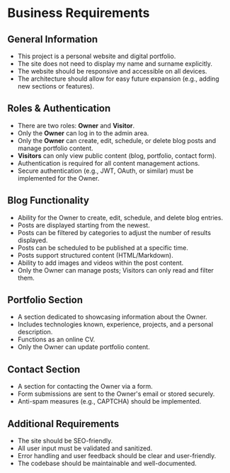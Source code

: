 # Business Requirements

## General Information

- This project is a personal website and digital portfolio.
- The site does not need to display my name and surname explicitly.
- The website should be responsive and accessible on all devices.
- The architecture should allow for easy future expansion (e.g., adding new sections or features).

## Roles & Authentication

- There are two roles: **Owner** and **Visitor**.
- Only the **Owner** can log in to the admin area.
- Only the **Owner** can create, edit, schedule, or delete blog posts and manage portfolio content.
- **Visitors** can only view public content (blog, portfolio, contact form).
- Authentication is required for all content management actions.
- Secure authentication (e.g., JWT, OAuth, or similar) must be implemented for the Owner.

## Blog Functionality

- Ability for the Owner to create, edit, schedule, and delete blog entries.
- Posts are displayed starting from the newest.
- Posts can be filtered by categories to adjust the number of results displayed.
- Posts can be scheduled to be published at a specific time.
- Posts support structured content (HTML/Markdown).
- Ability to add images and videos within the post content.
- Only the Owner can manage posts; Visitors can only read and filter them.

## Portfolio Section

- A section dedicated to showcasing information about the Owner.
- Includes technologies known, experience, projects, and a personal description.
- Functions as an online CV.
- Only the Owner can update portfolio content.

## Contact Section

- A section for contacting the Owner via a form.
- Form submissions are sent to the Owner's email or stored securely.
- Anti-spam measures (e.g., CAPTCHA) should be implemented.

## Additional Requirements

- The site should be SEO-friendly.
- All user input must be validated and sanitized.
- Error handling and user feedback should be clear and user-friendly.
- The codebase should be maintainable and well-documented.
